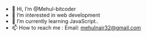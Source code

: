 - 👋 Hi, I’m @Mehul-bitcoder
- 👀 I’m interested in web development
- 🌱 I’m currently learning JavaScript..
- 📫 How to reach me : 
  Email: mehulnair32@gmail.com

<!---
Mehul-bitcoder/Mehul-bitcoder is a ✨ special ✨ repository because its `README.md` (this file) appears on your GitHub profile.
You can click the Preview link to take a look at your changes.
--->
